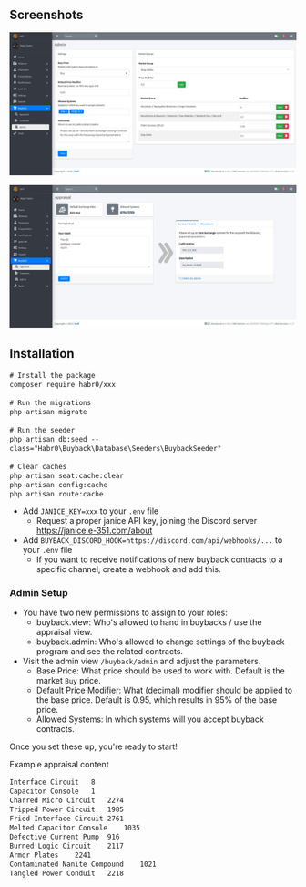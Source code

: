 ## Screenshots

![admin](./docs/admin_01.jpg)

![appraisal](./docs/appraisal_01.jpg)


## Installation

```shell
# Install the package
composer require habr0/xxx

# Run the migrations
php artisan migrate

# Run the seeder
php artisan db:seed --class="Habr0\Buyback\Database\Seeders\BuybackSeeder"

# Clear caches
php artisan seat:cache:clear
php artisan config:cache
php artisan route:cache

```

- Add `JANICE_KEY=xxx` to your `.env` file
  - Request a proper janice API key, joining the Discord server https://janice.e-351.com/about
- Add `BUYBACK_DISCORD_HOOK=https://discord.com/api/webhooks/...` to your `.env` file
  - If you want to receive notifications of new buyback contracts to a specific channel, create a webhook and add this.

### Admin Setup

- You have two new permissions to assign to your roles:
  - buyback.view: Who's allowed to hand in buybacks / use the appraisal view.
  - buyback.admin: Who's allowed to change settings of the buyback program and see the related contracts.
- Visit the admin view `/buyback/admin` and adjust the parameters.
  - Base Price: What price should be used to work with. Default is the market `Buy` price.
  - Default Price Modifier: What (decimal) modifier should be applied to the base price. Default is 0.95, which results in 95% of the base price. 
  - Allowed Systems: In which systems will you accept buyback contracts.

Once you set these up, you're ready to start!

Example appraisal content
```
Interface Circuit	8
Capacitor Console	1
Charred Micro Circuit	2274
Tripped Power Circuit	1985
Fried Interface Circuit	2761
Melted Capacitor Console	1035
Defective Current Pump	916
Burned Logic Circuit	2117
Armor Plates	2241
Contaminated Nanite Compound	1021
Tangled Power Conduit	2218
```
